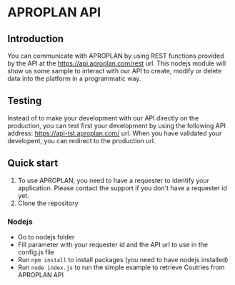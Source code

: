 # APROPLAN API

## Introduction

You can communicate with APROPLAN by using REST functions provided by the API at the https://api.aproplan.com/rest url.
This nodejs module will show us some sample to interact with our API to create, modify or delete data into the platform in a programmatic way.

## Testing

Instead of to make your development with our API directly on the production, you can test first your development by using the following API address: https://api-tst.aproplan.com/ url. When you have validated your developent, you can redirect to the production url.

## Quick start

1. To use APROPLAN, you need to have a requester to identify your application. Please contact the support if you don't have a requester id yet.
1. Clone the repository

### Nodejs

* Go to nodejs folder
* Fill parameter with your requester id and the API url to use in the config.js file
* Run `npm install` to install packages (you need to have nodejs installed)
* Run `node index.js` to run the simple example to retrieve Coutries from APROPLAN API